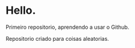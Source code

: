 # Hello.
 Primeiro repositorio, aprendendo a usar o Github.


Repositorio criado para coisas aleatorias.


